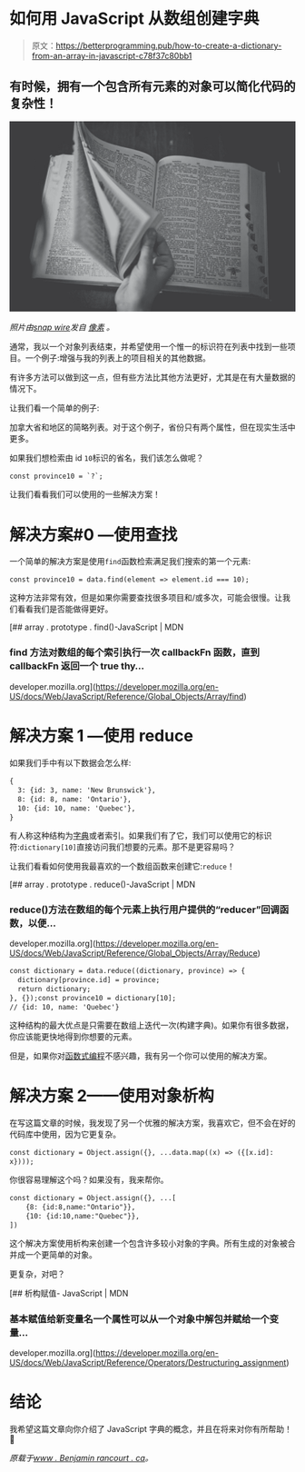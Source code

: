 # 如何用 JavaScript 从数组创建字典

> 原文：<https://betterprogramming.pub/how-to-create-a-dictionary-from-an-array-in-javascript-c78f37c80bb1>

## 有时候，拥有一个包含所有元素的对象可以简化代码的复杂性！

![](img/d4d2d79edb2602ff759d311d58c611a6.png)

*照片由*[*snap wire*](https://www.pexels.com/@snapwire/)*发自* [*像素*](https://www.pexels.com/photo/black-and-white-book-browse-dictionary-6997/) *。*

通常，我以一个对象列表结束，并希望使用一个惟一的标识符在列表中找到一些项目。一个例子:增强与我的列表上的项目相关的其他数据。

有许多方法可以做到这一点，但有些方法比其他方法更好，尤其是在有大量数据的情况下。

让我们看一个简单的例子:

加拿大省和地区的简略列表。对于这个例子，省份只有两个属性，但在现实生活中更多。

如果我们想检索由 id `10`标识的省名，我们该怎么做呢？

```
const province10 = `?`;
```

让我们看看我们可以使用的一些解决方案！

# 解决方案#0 —使用查找

一个简单的解决方案是使用`find`函数检索满足我们搜索的第一个元素:

```
const province10 = data.find(element => element.id === 10);
```

这种方法非常有效，但是如果你需要查找很多项目和/或多次，可能会很慢。让我们看看我们是否能做得更好。

[](https://developer.mozilla.org/en-US/docs/Web/JavaScript/Reference/Global_Objects/Array/find) [## array . prototype . find()-JavaScript | MDN

### find 方法对数组的每个索引执行一次 callbackFn 函数，直到 callbackFn 返回一个 true thy…

developer.mozilla.org](https://developer.mozilla.org/en-US/docs/Web/JavaScript/Reference/Global_Objects/Array/find) 

# 解决方案 1 —使用 reduce

如果我们手中有以下数据会怎么样:

```
{
  3: {id: 3, name: 'New Brunswick'},
  8: {id: 8, name: 'Ontario'},
  10: {id: 10, name: 'Quebec'},
}
```

有人称这种结构为[字典](https://www.w3schools.com/python/python_dictionaries.asp)或者索引。如果我们有了它，我们可以使用它的标识符:`dictionary[10]`直接访问我们想要的元素。那不是更容易吗？

让我们看看如何使用我最喜欢的一个数组函数来创建它:`reduce`！

[](https://developer.mozilla.org/en-US/docs/Web/JavaScript/Reference/Global_Objects/Array/Reduce) [## array . prototype . reduce()-JavaScript | MDN

### reduce()方法在数组的每个元素上执行用户提供的“reducer”回调函数，以便…

developer.mozilla.org](https://developer.mozilla.org/en-US/docs/Web/JavaScript/Reference/Global_Objects/Array/Reduce) 

```
const dictionary = data.reduce((dictionary, province) => {
  dictionary[province.id] = province;
  return dictionary;
}, {});const province10 = dictionary[10];
// {id: 10, name: 'Quebec'}
```

这种结构的最大优点是只需要在数组上迭代一次(构建字典)。如果你有很多数据，你应该能更快地得到你想要的元素。

但是，如果你对[函数式编程](https://en.wikipedia.org/wiki/Functional_programming)不感兴趣，我有另一个你可以使用的解决方案。

# 解决方案 2——使用对象析构

在写这篇文章的时候，我发现了另一个优雅的解决方案，我喜欢它，但不会在好的代码库中使用，因为它更复杂。

```
const dictionary = Object.assign({}, ...data.map((x) => ({[x.id]: x})));
```

你很容易理解这个吗？如果没有，我来帮你。

```
const dictionary = Object.assign({}, ...[
    {8: {id:8,name:"Ontario"}},
    {10: {id:10,name:"Quebec"}},
])
```

这个解决方案使用析构来创建一个包含许多较小对象的字典。所有生成的对象被合并成一个更简单的对象。

更复杂，对吧？

[](https://developer.mozilla.org/en-US/docs/Web/JavaScript/Reference/Operators/Destructuring_assignment) [## 析构赋值- JavaScript | MDN

### 基本赋值给新变量名一个属性可以从一个对象中解包并赋给一个变量…

developer.mozilla.org](https://developer.mozilla.org/en-US/docs/Web/JavaScript/Reference/Operators/Destructuring_assignment) 

# 结论

我希望这篇文章向你介绍了 JavaScript 字典的概念，并且在将来对你有所帮助！🤗

*原载于*[*www . Benjamin rancourt . ca*](https://www.benjaminrancourt.ca/how-to-easily-create-a-json-file-in-bash/)*。*